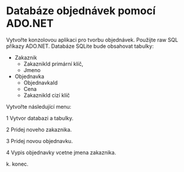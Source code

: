 # Databáze objednávek pomocí ADO.NET

Vytvořte konzolovou aplikaci pro tvorbu objednávek. Použijte raw SQL příkazy ADO.NET. Databáze SQLite bude obsahovat tabulky:

- Zakaznik
  - ZakaznikId primární klíč,
  - Jmeno
- Objednavka
  - ObjednavkaId
  - Cena
  - ZakaznikId cizí klíč
 
Vytvořte následující menu:
  
1 Vytvor databazi a tabulky.

2 Pridej noveho zakaznika.

3 Pridej novou objednavku.

4 Vypis objednavky vcetne jmena zakaznika.

k. konec.
